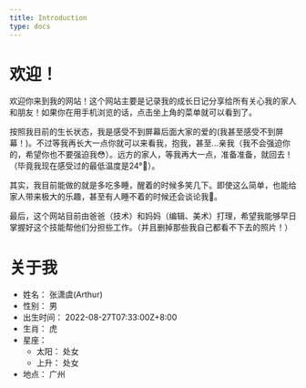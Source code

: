 ```yaml
---
title: Introduction
type: docs
---
```


# 欢迎！

欢迎你来到我的网站！这个网站主要是记录我的成长日记分享给所有关心我的家人和朋友！如果你在用手机浏览的话，点击坐上角的菜单就可以看到了。

按照我目前的生长状态，我是感受不到屏幕后面大家的爱的(我甚至感受不到屏幕！)。不过等我再长大一点你就可以来看我，抱我，甚至...亲我（我不会强迫你的，希望你也不要强迫我😳）。远方的家人，等我再大一点，准备准备，就回去！（毕竟我现在感受过的最低温度是24°🥶）。

其实，我目前能做的就是多吃多睡，醒着的时候多笑几下。即使这么简单，也能给家人带来极大的乐趣，甚至有人睡不着的时候还会谈论我🤭。

最后，这个网站目前由爸爸（技术）和妈妈（编辑、美术）打理，希望我能够早日掌握好这个技能帮他们分担些工作。（并且删掉那些我自己都看不下去的照片！）

# 关于我

- 姓名： 张潇虞(Arthur)
- 性别： 男
- 出生时间： 2022-08-27T07:33:00Z+8:00
- 生肖： 虎
- 星座：
  - 太阳： 处女
  - 上升： 处女
- 地点： 广州
